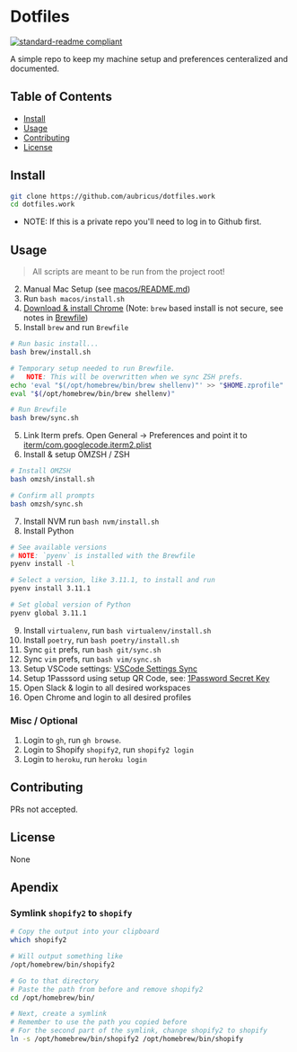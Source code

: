 # Dotfiles

[![standard-readme compliant](https://img.shields.io/badge/readme%20style-standard-brightgreen.svg?style=flat-square)](https://github.com/RichardLitt/standard-readme)

A simple repo to keep my machine setup and preferences centeralized and documented.

## Table of Contents

- [Install](#install)
- [Usage](#usage)
- [Contributing](#contributing)
- [License](#license)

## Install

```bash
git clone https://github.com/aubricus/dotfiles.work
cd dotfiles.work
```

- NOTE: If this is a private repo you'll need to log in to Github first.

## Usage

> All scripts are meant to be run from the project root!

2. Manual Mac Setup (see [macos/README.md](./macos/README.md))
3. Run `bash macos/install.sh`
4. [Download & install Chrome](https://www.google.com/chrome/) (Note: `brew` based install is not secure, see notes in [Brewfile](./brew/Brewfile))
5. Install `brew` and run `Brewfile`

```bash
# Run basic install...
bash brew/install.sh

# Temporary setup needed to run Brewfile.
#   NOTE: This will be overwritten when we sync ZSH prefs.
echo 'eval "$(/opt/homebrew/bin/brew shellenv)"' >> "$HOME.zprofile"
eval "$(/opt/homebrew/bin/brew shellenv)"

# Run Brewfile
bash brew/sync.sh
```

5. Link Iterm prefs. Open General → Preferences and point it to [iterm/com.googlecode.iterm2.plist](./iterm/com.googlecode.iterm2.plist)
6. Install & setup OMZSH / ZSH

```bash
# Install OMZSH
bash omzsh/install.sh

# Confirm all prompts
bash omzsh/sync.sh
```

7. Install NVM run `bash nvm/install.sh`
8. Install Python

```bash
# See available versions
# NOTE: `pyenv` is installed with the Brewfile
pyenv install -l

# Select a version, like 3.11.1, to install and run
pyenv install 3.11.1

# Set global version of Python
pyenv global 3.11.1
```

9. Install `virtualenv`, run `bash virtualenv/install.sh`
10. Install `poetry`, run `bash poetry/install.sh`
11. Sync `git` prefs, run `bash git/sync.sh`
12. Sync `vim` prefs, run `bash vim/sync.sh`
13. Setup VSCode settings: [VSCode Settings Sync](https://code.visualstudio.com/docs/editor/settings-sync)
14. Setup 1Passsord using setup QR Code, see: [1Password Secret Key](https://support.1password.com/secret-key/)
15. Open Slack & login to all desired workspaces
16. Open Chrome and login to all desired profiles

### Misc / Optional

1. Login to `gh`, run `gh browse`.
2. Login to Shopify `shopify2`, run `shopify2 login`
3. Login to `heroku`, run `heroku login`

## Contributing

PRs not accepted.

## License

None

## Apendix

### Symlink `shopify2` to `shopify`

```bash
# Copy the output into your clipboard
which shopify2

# Will output something like
/opt/homebrew/bin/shopify2

# Go to that directory
# Paste the path from before and remove shopify2
cd /opt/homebrew/bin/

# Next, create a symlink
# Remember to use the path you copied before
# For the second part of the symlink, change shopify2 to shopify
ln -s /opt/homebrew/bin/shopify2 /opt/homebrew/bin/shopify
```
